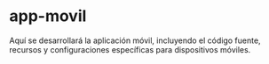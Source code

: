 # app-movil

Aquí se desarrollará la aplicación móvil, incluyendo el código fuente, recursos y configuraciones específicas para dispositivos móviles.
